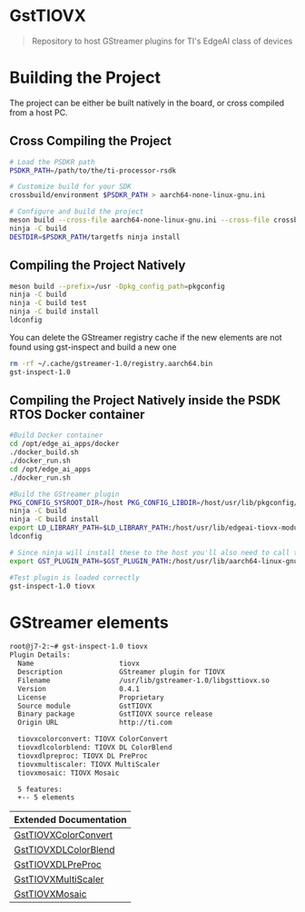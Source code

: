 # GstTIOVX
> Repository to host GStreamer plugins for TI's EdgeAI class of devices

# Building the Project

The project can be either be built natively in the board, or cross compiled from a host PC.

## Cross Compiling the Project

```bash
# Load the PSDKR path
PSDKR_PATH=/path/to/the/ti-processor-rsdk

# Customize build for your SDK
crossbuild/environment $PSDKR_PATH > aarch64-none-linux-gnu.ini

# Configure and build the project
meson build --cross-file aarch64-none-linux-gnu.ini --cross-file crossbuild/crosscompile.ini
ninja -C build
DESTDIR=$PSDKR_PATH/targetfs ninja install
```

## Compiling the Project Natively

```bash
meson build --prefix=/usr -Dpkg_config_path=pkgconfig
ninja -C build
ninja -C build test
ninja -C build install
ldconfig
```
You can delete the GStreamer registry cache if the new elements are not found
using gst-inspect and build a new one

```bash
rm -rf ~/.cache/gstreamer-1.0/registry.aarch64.bin
gst-inspect-1.0
```

## Compiling the Project Natively inside the PSDK RTOS Docker container
```bash
#Build Docker container
cd /opt/edge_ai_apps/docker
./docker_build.sh
./docker_run.sh
cd /opt/edge_ai_apps
./docker_run.sh

#Build the GStreamer plugin
PKG_CONFIG_SYSROOT_DIR=/host PKG_CONFIG_LIBDIR=/host/usr/lib/pkgconfig/ meson build --prefix=/host/usr -Dpkg_config_path=pkgconfig
ninja -C build
ninja -C build install
export LD_LIBRARY_PATH=$LD_LIBRARY_PATH:/host/usr/lib/edgeai-tiovx-modules/:/host/usr/lib/aarch64-linux-gnu # This will also be needed before running the element in another terminal for example
ldconfig

# Since ninja will install these to the host you'll also need to call the following command before running a pipeline. "/host/usr/lib/aarch64-linux-gnu/gstreamer-1.0/" is not a standard GStreamer installation path
export GST_PLUGIN_PATH=$GST_PLUGIN_PATH:/host/usr/lib/aarch64-linux-gnu/gstreamer-1.0/

#Test plugin is loaded correctly
gst-inspect-1.0 tiovx
```

# GStreamer elements
```bash
root@j7-2:~# gst-inspect-1.0 tiovx
Plugin Details:
  Name                     tiovx
  Description              GStreamer plugin for TIOVX
  Filename                 /usr/lib/gstreamer-1.0/libgsttiovx.so
  Version                  0.4.1
  License                  Proprietary
  Source module            GstTIOVX
  Binary package           GstTIOVX source release
  Origin URL               http://ti.com

  tiovxcolorconvert: TIOVX ColorConvert
  tiovxdlcolorblend: TIOVX DL ColorBlend
  tiovxdlpreproc: TIOVX DL PreProc
  tiovxmultiscaler: TIOVX MultiScaler
  tiovxmosaic: TIOVX Mosaic

  5 features:
  +-- 5 elements
```

| Extended Documentation |
| -----------   |
| [GstTIOVXColorConvert](https://github.com/TexasInstruments/edgeai-gst-plugins/wiki/tiovxcolorconvert)   |
| [GstTIOVXDLColorBlend](https://github.com/TexasInstruments/edgeai-gst-plugins/wiki/tiovxdlcolorblend)   |
| [GstTIOVXDLPreProc](https://github.com/TexasInstruments/edgeai-gst-plugins/wiki/tiovxdlpreproc)   |
| [GstTIOVXMultiScaler](https://github.com/TexasInstruments/edgeai-gst-plugins/wiki/tiovxmultiscaler)   |
| [GstTIOVXMosaic](https://github.com/TexasInstruments/edgeai-gst-plugins/wiki/tiovxmosaic)   |
